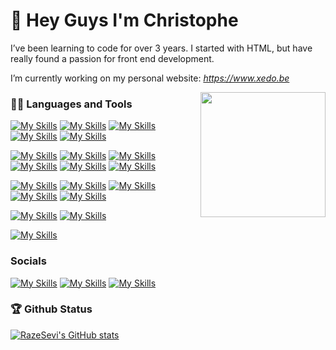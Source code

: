 👋 Hey Guys I'm Christophe
===========================
I’ve been learning to code for over 3 years. I started with HTML, but have really found a passion for front end development.

I’m currently working on my personal website: *https://www.xedo.be*

<img align='right' src='https://user-images.githubusercontent.com/5713670/87202985-820dcb80-c2b6-11ea-9f56-7ec461c497c3.gif' width='200"'>

### 👨‍💻 Languages and Tools

[![My Skills](https://skillicons.dev/icons?i=cs)](https://docs.microsoft.com/en-us/dotnet/csharp/)
[![My Skills](https://skillicons.dev/icons?i=dart)](https://dart.dev/)
[![My Skills](https://skillicons.dev/icons?i=java)](https://www.oracle.com/java/)
[![My Skills](https://skillicons.dev/icons?i=py)](https://www.python.org/)
[![My Skills](https://skillicons.dev/icons?i=ts)](https://www.typescriptlang.org/)

[![My Skills](https://skillicons.dev/icons?i=angular)](https://angular.io/)
[![My Skills](https://skillicons.dev/icons?i=flutter)](https://flutter.dev/)
[![My Skills](https://skillicons.dev/icons?i=html)](https://developer.mozilla.org/en-US/docs/Glossary/HTML5)
[![My Skills](https://skillicons.dev/icons?i=css)](https://developer.mozilla.org/en-US/docs/Web/CSS)
[![My Skills](https://skillicons.dev/icons?i=sass)](https://sass-lang.com/)
[![My Skills](https://skillicons.dev/icons?i=js)](https://developer.mozilla.org/en-US/docs/Web/JavaScript)

[![My Skills](https://skillicons.dev/icons?i=docker)](https://www.docker.com/)
[![My Skills](https://skillicons.dev/icons?i=firebase)](https://firebase.google.com/)
[![My Skills](https://skillicons.dev/icons?i=mysql)](https://www.mysql.com/)
[![My Skills](https://skillicons.dev/icons?i=nodejs)](https://nodejs.org/en/)
[![My Skills](https://skillicons.dev/icons?i=dotnet)](https://dotnet.microsoft.com/en-us/)

[![My Skills](https://skillicons.dev/icons?i=linux)](https://tos.odex.be)
[![My Skills](https://skillicons.dev/icons?i=vscode,vim)](https://github.com/RazeSevi)

[![My Skills](https://skillicons.dev/icons?i=git,github)](https://github.com/RazeSevi)

### Socials

[![My Skills](https://skillicons.dev/icons?i=instagram)](https://www.instagram.com/christophe.1234/)
[![My Skills](https://skillicons.dev/icons?i=linkedin)](https://www.linkedin.com/in/christophe-de-beule-576a7a1aa/)
[![My Skills](https://skillicons.dev/icons?i=twitter)](https://twitter.com/Christophe__DB)

### 🏆 Github Status

<a href="http://www.github.com/RazeSevi"><img src="https://github-readme-stats.vercel.app/api?username=RazeSevi&show_icons=true&hide=stars,&count_private=true&title_color=0891b2&text_color=ffffff&icon_color=0891b2&bg_color=1c1917&hide_border=true&show_icons=true" alt="RazeSevi's GitHub stats" /></a>
